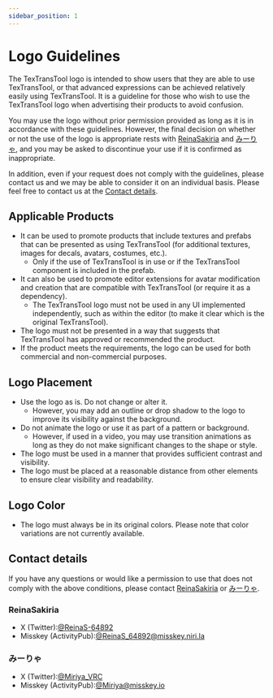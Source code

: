 ```yaml
---
sidebar_position: 1
---
```


# Logo Guidelines

The TexTransTool logo is intended to show users that they are able to use TexTransTool, or that advanced expressions can be achieved relatively easily using TexTransTool. It is a guideline for those who wish to use the TexTransTool logo when advertising their products to avoid confusion.

You may use the logo without prior permission provided as long as it is in accordance with these guidelines. However, the final decision on whether or not the use of the logo is appropriate rests with [ReinaSakiria](#reinasakiria) and [みーりゃ](#みーりゃ), and you may be asked to discontinue your use if it is confirmed as inappropriate.

In addition, even if your request does not comply with the guidelines, please contact us and we may be able to consider it on an individual basis. Please feel free to contact us at the [Contact details](#contact-details).

## Applicable Products

- It can be used to promote products that include textures and prefabs that can be presented as using TexTransTool (for additional textures, images for decals, avatars, costumes, etc.).
  - Only if the use of TexTransTool is in use or if the TexTransTool component is included in the prefab.
- It can also be used to promote editor extensions for avatar modification and creation that are compatible with TexTransTool (or require it as a dependency).
  - The TexTransTool logo must not be used in any UI implemented independently, such as within the editor (to make it clear which is the original TexTransTool).
- The logo must not be presented in a way that suggests that TexTransTool has approved or recommended the product.
- If the product meets the requirements, the logo can be used for both commercial and non-commercial purposes.

## Logo Placement

- Use the logo as is. Do not change or alter it.
  - However, you may add an outline or drop shadow to the logo to improve its visibility against the background.
- Do not animate the logo or use it as part of a pattern or background.
  - However, if used in a video, you may use transition animations as long as they do not make significant changes to the shape or style.
- The logo must be used in a manner that provides sufficient contrast and visibility.
- The logo must be placed at a reasonable distance from other elements to ensure clear visibility and readability.

## Logo Color

- The logo must always be in its original colors. Please note that color variations are not currently available.

## Contact details

If you have any questions or would like a permission to use that does not comply with the above conditions, please contact [ReinaSakiria](#reinasakiria) or [みーりゃ](#みーりゃ).

### ReinaSakiria

- X (Twitter):[@ReinaS-64892](https://twitter.com/ReinaS_64892)
- Misskey (ActivityPub):[@ReinaS_64892@misskey.niri.la](https://misskey.niri.la/@ReinaS_64892)

### みーりゃ

- X (Twitter):[@Miriya_VRC](https://twitter.com/Miriya_VRC)
- Misskey (ActivityPub):[@Miriya@misskey.io](https://misskey.io/@Miriya)

